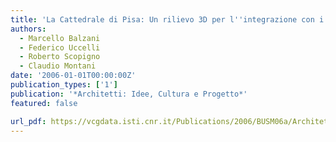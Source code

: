 ```yaml
---
title: 'La Cattedrale di Pisa: Un rilievo 3D per l''integrazione con i sistemi informativi di documentazione storica e di restauro'
authors:
  - Marcello Balzani
  - Federico Uccelli
  - Roberto Scopigno
  - Claudio Montani
date: '2006-01-01T00:00:00Z'
publication_types: ['1']
publication: '*Architetti: Idee, Cultura e Progetto*'
featured: false

url_pdf: https://vcgdata.isti.cnr.it/Publications/2006/BUSM06a/Architetti.pdf
---
```

